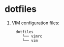  # dotfiles

 1. VIM configuration files:

```
     dotfiles
        └── vimrc
        └── vim

```
